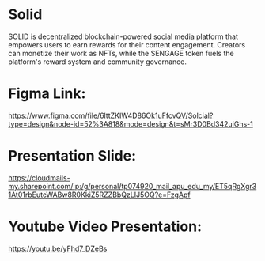 # Solid
SOLID is decentralized blockchain-powered social media platform that empowers users to earn rewards for their content engagement. Creators can monetize their work as NFTs, while the $ENGAGE token fuels the platform's reward system and community governance.

# Figma Link:
https://www.figma.com/file/6lttZKIW4D86Ok1uFfcvQV/Solcial?type=design&node-id=52%3A818&mode=design&t=sMr3D0Bd342uiGhs-1

# Presentation Slide:
https://cloudmails-my.sharepoint.com/:p:/g/personal/tp074920_mail_apu_edu_my/ET5qRgXgr31At01rbEutcWABw8R0KkiZ5RZZBbQzLIJ5OQ?e=FzgApf 

# Youtube Video Presentation:
https://youtu.be/yFhd7_DZeBs 
